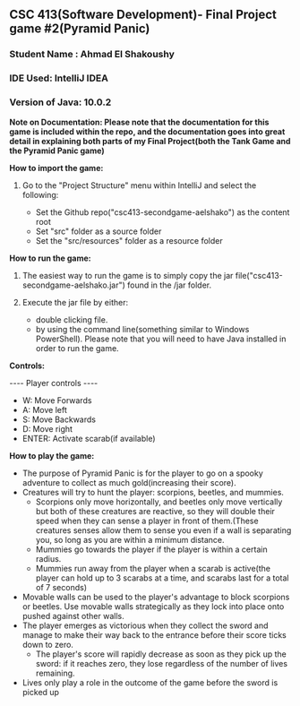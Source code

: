 ## CSC 413(Software Development)- Final Project game #2(Pyramid Panic)

### Student Name : Ahmad El Shakoushy

### IDE Used: IntelliJ IDEA
### Version of Java: 10.0.2

**Note on Documentation: Please note that the documentation for this game is included within the repo, and the documentation 
  goes into great detail in explaining both parts of my Final Project(both the Tank Game and the Pyramid Panic game)**

 **How to import the game:**
 
   1. Go to the "Project Structure" menu within IntelliJ and select the following:
   
      - Set the Github repo("csc413-secondgame-aelshako") as the content root
      - Set "src" folder as a source folder
      - Set the "src/resources" folder as a resource folder 
     
 **How to run the game:**
 1. The easiest way to run the game is to simply copy the jar file("csc413-secondgame-aelshako.jar") found in the /jar folder.
 2. Execute the jar file by either:
 
    - double clicking file.
    -  by using the command line(something similar to Windows PowerShell). Please note
    that you will need to have Java installed in order to run the game. 
    
 **Controls:**
    
   ---- Player controls ----
   - W: Move Forwards
   - A: Move left
   - S: Move Backwards
   - D: Move right
   - ENTER: Activate scarab(if available)
    
 **How to play the game:**
    
   - The purpose of Pyramid Panic is for the player to go on a spooky adventure to collect as much gold(increasing their score).
   - Creatures will try to hunt the player: scorpions, beetles, and mummies. 
     - Scorpions only move horizontally, and beetles only move vertically but both of these creatures are reactive, so they
       will double their speed when they can sense a player in front of them.(These creatures senses allow them to sense you even
       if a wall is separating you, so long as you are within a minimum distance.
     - Mummies go towards the player if the player is within a certain radius.
     - Mummies run away from the player when a scarab is active(the player can hold up to 3 scarabs at a time, and scarabs last for a total of 7 seconds)
   - Movable walls can be used to the player's advantage to block scorpions or beetles. Use movable walls strategically as they lock into place onto pushed against other walls.
   - The player emerges as victorious when they collect the sword and manage to make their way back to the entrance before their score ticks down to zero.
     - The player's score will rapidly decrease as soon as they pick up the sword: if it reaches zero, they lose regardless of the number of lives remaining.
   - Lives only play a role in the outcome of the game before the sword is picked up    
